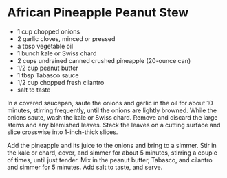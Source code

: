 # African Pineapple Peanut Stew

* 1 cup chopped onions
* 2 garlic cloves, minced or pressed
* a tbsp vegetable oil
* 1 bunch kale or Swiss chard
* 2 cups undrained canned crushed pineapple (20-ounce can)
* 1/2 cup peanut butter
* 1 tbsp Tabasco sauce
* 1/2 cup chopped fresh cilantro
* salt to taste

In a covered saucepan, saute the onions and garlic in the oil for
about 10 minutes, stirring frequently, until the onions are lightly
browned. While the onions saute, wash the kale or Swiss chard. Remove
and discard the large stems and any blemished leaves. Stack the leaves
on a cutting surface and slice crosswise into 1-inch-thick slices.

Add the pineapple and its juice to the onions and bring to a
simmer. Stir in the kale or chard, cover, and simmer for about 5
minutes, stirring a couple of times, until just tender. Mix in the
peanut butter, Tabasco, and cilantro and simmer for 5 minutes. Add
salt to taste, and serve.
